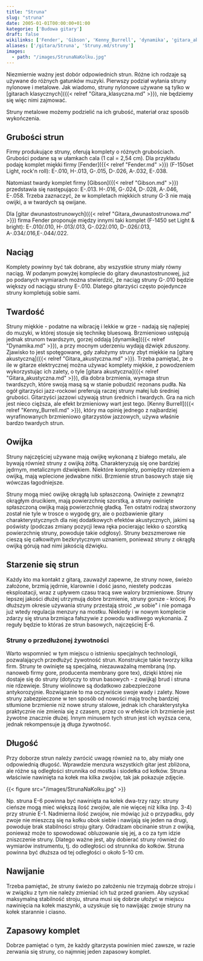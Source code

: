 ```yaml
---
title: "Struna"
slug: "struna"
date: 2005-01-01T00:00:00+01:00
kategorie: ['Budowa gitary']
draft: false
wikilinks: ['Fender', 'Gibson', 'Kenny_Burrell', 'dynamika', 'gitara_akustyczna', 'gitara_akustyczna', 'gitara_dwunastostrunowa', 'gitara_klasyczna', 'grafika:StrunaNaKolku.jpg']
aliases: ['/gitara/Struna', 'Struny.md/struny']
images:
  - path: "/images/StrunaNaKolku.jpg"
---
```

Niezmiernie ważny jest dobór odpowiednich strun. Różne ich rodzaje są
używane do różnych gatunków muzyki. Pierwszy podział wyłania struny
nylonowe i metalowe. Jak wiadomo, struny nylonowe używane są tylko w
[gitarach klasycznych]({{< relref "Gitara_klasyczna.md" >}}), nie będziemy się
więc nimi zajmować.

Struny metalowe możemy podzielić na ich grubość, materiał oraz sposób
wykończenia.

## Grubości strun

Firmy produkujące struny, oferują komplety o różnych grubościach.
Grubości podane są w ułamkach cala (1 cal = 2,54 cm). Dla przykładu
podaję komplet miękki firmy [Fender]({{< relref "Fender.md" >}}) (F-150set Light,
rock'n roll): E-.010, H-.013, G-.015, D-.026, A-.032, E-.038.

Natomiast twardy komplet firmy [Gibson]({{< relref "Gibson.md" >}}) przedstawia
się następująco: E-.013. H-.016, G-.024, D-.028, A-.046, E-.058. Trzeba
zaznaczyć, że w kompletach miękkich struny G-3 nie mają owijki, a w
twardych są owijane.

Dla [gitar dwunastostrunowych]({{< relref "Gitara_dwunastostrunowa.md" >}}) firma
Fender proponuje między innymi taki komplet (F-1450 set Light & bright):
E-.010/.010, H-.013/.013, G-.022/.010, D-.026/.013,
A-.034/.016,E-.044/.022.

## Naciąg

Komplety powinny być tak dobrane, aby wszystkie struny miały równy
naciąg. W podanym powyżej komplecie do gitary dwunastostrunowej, już po
podanych wymiarach można stwierdzić, że naciąg struny G-.010 będzie
większy od naciągu struny E-.010. Dlatego gitarzyści często pojedyncze
struny kompletują sobie sami.

## Twardość

Struny miękkie - podatne na wibrację i lekkie w grze - nadają się
najlepiej do muzyki, w której stosuje się technikę bluesową. Brzmieniowo
ustępują jednak strunom twardszym, gorzej oddają
[dynamikę]({{< relref "Dynamika.md" >}}), a przy mocnym uderzeniu wydają dźwięk
zduszony. Zjawisko to jest spotęgowane, gdy założymy struny zbyt miękkie
na [gitarę akustyczną]({{< relref "Gitara_akustyczna.md" >}}). Trzeba pamiętać,
że o ile w gitarze elektrycznej można używać komplety miękkie, z
powodzeniem wykorzystując ich zalety, o tyle [gitara
akustyczna]({{< relref "Gitara_akustyczna.md" >}}), dla dobra brzmienia, wymaga
strun twardszych, które swoją masą są w stanie pobudzić rezonans pudła.
Na ogół gitarzyści jazz-rockowi preferują raczej struny małej lub
średniej grubości. Gitarzyści jazzowi używają strun średnich i
twardych. Gra na nich jest nieco cięższa, ale efekt brzmieniowy wart
jest tego. [Kenny Burrell]({{< relref "Kenny_Burrell.md" >}}), który ma opinię
jednego z najbardziej wyrafinowanych brzmieniowo gitarzystów jazzowych,
używa właśnie bardzo twardych strun.

## Owijka

Struny najczęściej używane mają owijkę wykonaną z białego metalu, ale
bywają również struny z owijką żółtą. Charakteryzują się one bardziej
jędrnym, metalicznym dźwiękiem. Niektóre komplety, pomiędzy rdzeniem a
owijką, mają wplecione jedwabne nitki. Brzmienie strun basowych staje
się wówczas łagodniejsze.

Struny mogą mieć owijkę okrągłą lub spłaszczoną. Owinięte z zewnątrz
okrągłym drucikiem, mają powierzchnię szorstką, a struny owinięte
spłaszczoną owijką mają powierzchnię gładką. Ten ostatni rodzaj
stworzony został nie tyle w trosce o wygodę gry, ale o pozbawienie
gitary charakterystycznych dla niej dodatkowych efektów akustycznych,
jakimi są poświsty (podczas zmiany pozycji lewa ręka pocierając lekko o
szorstką powierzchnię struny, powoduje takie odgłosy). Struny
bezszmerowe nie cieszą się całkowitym bezkrytycznym uznaniem, ponieważ
struny z okrągłą owijką górują nad nimi jakością dźwięku.

## Starzenie się strun

Każdy kto ma kontakt z gitarą, zauważył zapewne, że struny nowe, świeżo
założone, brzmią jędrnie, klarownie i dość jasno, niestety podczas
eksploatacji, wraz z upływem czasu tracą swe walory brzmieniowe. Struny
lepszej jakości dłużej utrzymują dobre brzmienie, struny gorsze -
krócej. Po dłuższym okresie używania struny przestają stroić „w sobie"
i nie pomaga już wtedy regulacja menzury na mostku. Niekiedy i w nowym
komplecie zdarzy się struna brzmiąca fałszywie z powodu wadliwego
wykonania. Z reguły będzie to któraś ze strun basowych, najczęściej E-6.

### Struny o przedłużonej żywotności

Warto wspomnieć w tym miejscu o istnieniu specjalnych technologii,
pozwalających przedłużyć żywotność strun. Konstrukcje takie tworzy kilka
firm. Struny te owinięte są specjalną, niezauważalną membraną (np.
nanoweb firmy gore, producenta membrany gore tex), dzięki której nie
dostaje się do struny (dotyczy to strun basowych - z owijką) brud i
struna nie rdzewieje. Struny wiolinowe są dodatkowo zabezpieczone
antykorozyjnie. Rozwiązanie to ma oczywiście swoje wady i zalety. Nowe
struny zabezpieczone w ten sposób od nowości mają trochę bardziej
stłumione brzmienie niż nowe struny stalowe, jednak ich charakterystyka
praktycznie nie zmienia się z czasem, przez co w efekcie ich brzmienie
jest żywotne znacznie dłużej. Innym minusem tych strun jest ich wyższa
cena, jednak rekompensuje ją długa żywotność.

## Długość

Przy doborze strun należy zwrócić uwagę również na to, aby miały one
odpowiednią długość. Wprawdzie menzura wszystkich gitar jest zbliżona,
ale różne są odległości strunnika od mostka i siodełka od kołków. Struna
właściwie nawinięta na kołek ma kilka zwojów, tak jak pokazuje zdjęcie.

{{< figure src="/images/StrunaNaKolku.jpg" >}}

Np. struna E-6 powinna być nawinięta na kołek dwa-trzy razy: struny cieńsze
mogą mieć większą ilość zwojów, ale nie więcej niż kilka (np. 3-4) przy strunie
E-1. Nadmierna ilość zwojów, nie mówiąc już o przypadku, gdy zwoje nie mieszczą
się na kołku obok siebie i nawijają się jeden na drugi, powoduje brak
stabilności stroju gitary. Odradzam obcinanie strun z owijką, ponieważ może to
spowodować obluzowanie się jej, a co za tym idzie zniszczenie struny. Dlatego
ważne jest, aby dobierać struny również do wymiarów instrumentu, tj. do
odległości od strunnika do kołków. Struna powinna być dłuższa od tej odległości
o około 5-10 cm.

## Nawijanie

Trzeba pamiętać, że struny świeżo po założeniu nie trzymają dobrze
stroju i w związku z tym nie należy zmieniać ich tuż przed graniem. Aby
uzyskać maksymalną stabilność stroju, struna musi się dobrze ułożyć w
miejscu nawinięcia na kołek maszynki, a uzyskuje się to nawijając zwoje
struny na kołek starannie i ciasno.

## Zapasowy komplet

Dobrze pamiętać o tym, że każdy gitarzysta powinien mieć zawsze, w razie
zerwania się struny, co najmniej jeden zapasowy komplet.


